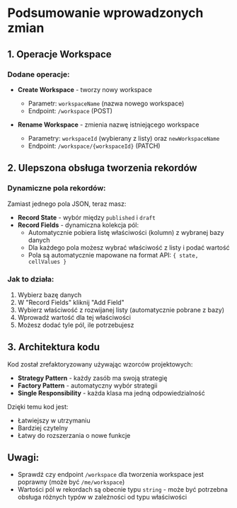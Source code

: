 # Podsumowanie wprowadzonych zmian

## 1. Operacje Workspace

### Dodane operacje:
- **Create Workspace** - tworzy nowy workspace
  - Parametr: `workspaceName` (nazwa nowego workspace)
  - Endpoint: `/workspace` (POST)
  
- **Rename Workspace** - zmienia nazwę istniejącego workspace
  - Parametry: `workspaceId` (wybierany z listy) oraz `newWorkspaceName`
  - Endpoint: `/workspace/{workspaceId}` (PATCH)

## 2. Ulepszona obsługa tworzenia rekordów

### Dynamiczne pola rekordów:
Zamiast jednego pola JSON, teraz masz:

- **Record State** - wybór między `published` i `draft`
- **Record Fields** - dynamiczna kolekcja pól:
  - Automatycznie pobiera listę właściwości (kolumn) z wybranej bazy danych
  - Dla każdego pola możesz wybrać właściwość z listy i podać wartość
  - Pola są automatycznie mapowane na format API: `{ state, cellValues }`

### Jak to działa:
1. Wybierz bazę danych
2. W "Record Fields" kliknij "Add Field"
3. Wybierz właściwość z rozwijanej listy (automatycznie pobrane z bazy)
4. Wprowadź wartość dla tej właściwości
5. Możesz dodać tyle pól, ile potrzebujesz

## 3. Architektura kodu

Kod został zrefaktoryzowany używając wzorców projektowych:
- **Strategy Pattern** - każdy zasób ma swoją strategię
- **Factory Pattern** - automatyczny wybór strategii
- **Single Responsibility** - każda klasa ma jedną odpowiedzialność

Dzięki temu kod jest:
- Łatwiejszy w utrzymaniu
- Bardziej czytelny
- Łatwy do rozszerzania o nowe funkcje

## Uwagi:
- Sprawdź czy endpoint `/workspace` dla tworzenia workspace jest poprawny (może być `/me/workspace`)
- Wartości pól w rekordach są obecnie typu `string` - może być potrzebna obsługa różnych typów w zależności od typu właściwości
